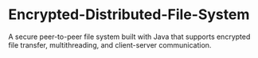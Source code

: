 # Encrypted-Distributed-File-System
A secure peer-to-peer file system built with Java that supports encrypted file transfer, multithreading, and client-server communication.
